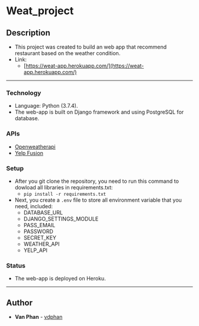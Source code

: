 # Weat_project


## Description
- This project was created to build an web app that recommend restaurant based on the weather condition.
- Link:
  + [https://weat-app.herokuapp.com/](https://weat-app.herokuapp.com/)
---
### Technology
- Language: Python (3.7.4).
- The web-app is built on Django framework and using PostgreSQL for database.

### APIs
- [Openweatherapi](https://openweathermap.org/)
- [Yelp Fusion](https://www.yelp.com/fusion)

### Setup
- After you git clone the repository, you need to run this command to dowload all libraries in requirements.txt:
  + ```pip install -r requirements.txt```
- Next, you create a ```.env``` file to store all environment variable that you need, included:
  + DATABASE_URL
  + DJANGO_SETTINGS_MODULE
  + PASS_EMAIL
  + PASSWORD
  + SECRET_KEY
  + WEATHER_API
  + YELP_API

### Status
- The web-app is deployed on Heroku.


---

## Author
* **Van Phan** - [vdphan](https://github.com/vdphan)
